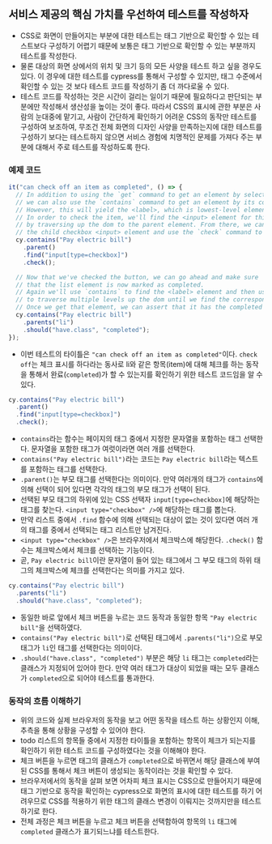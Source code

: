 ## 서비스 제공의 핵심 가치를 우선하여 테스트를 작성하자

- CSS로 화면이 만들어지는 부분에 대한 테스트는 태그 기반으로 확인할 수 있는 테스트보다 구성하기 어렵기 때문에 보통은 태그 기반으로 확인할 수 있는 부분까지 테스트를 작성한다.
- 물론 대상의 화면 상에서의 위치 및 크기 등의 모든 사양을 테스트 하고 싶을 경우도 있다. 이 경우에 대한 테스트를 cypress를 통해서 구성할 수 있지만, 태그 수준에서 확인할 수 있는 것 보다 테스트 코드를 작성하기 좀 더 까다로울 수 있다.
- 테스트 코드를 작성하는 것은 시간이 걸리는 일이기 때문에 필요하다고 판단되는 부분에만 작성해서 생산성을 높이는 것이 좋다. 따라서 CSS의 표시에 관한 부분은 사람의 눈대중에 맡기고, 사람이 간단하게 확인하기 어려운 CSS의 동작만 테스트를 구성하여 보조하여, 무조건 전체 화면의 디자인 사양을 만족하는지에 대한 테스트를 구성하기 보다는 테스트하지 않으면 서비스 경험에 치명적인 문제를 가져다 주는 부분에 대해서 주로 테스트를 작성하도록 한다.

### 예제 코드

```js
it("can check off an item as completed", () => {
  // In addition to using the `get` command to get an element by selector,
  // we can also use the `contains` command to get an element by its contents.
  // However, this will yield the <label>, which is lowest-level element that contains the text.
  // In order to check the item, we'll find the <input> element for this <label>
  // by traversing up the dom to the parent element. From there, we can `find`
  // the child checkbox <input> element and use the `check` command to check it.
  cy.contains("Pay electric bill")
    .parent()
    .find("input[type=checkbox]")
    .check();

  // Now that we've checked the button, we can go ahead and make sure
  // that the list element is now marked as completed.
  // Again we'll use `contains` to find the <label> element and then use the `parents` command
  // to traverse multiple levels up the dom until we find the corresponding <li> element.
  // Once we get that element, we can assert that it has the completed class.
  cy.contains("Pay electric bill")
    .parents("li")
    .should("have.class", "completed");
});
```

- 이번 테스트의 타이틀은 `"can check off an item as completed"`이다. `check off`는 체크 표시를 하다라는 동사로 li와 같은 항목(item)에 대해 체크를 하는 동작을 통해서 완료(`completed`)가 할 수 있는지를 확인하기 위한 테스트 코드임을 알 수 있다.

<!-- prettier-ignore -->
```js
cy.contains("Pay electric bill")
  .parent()
  .find("input[type=checkbox]")
  .check();
```

- `contains`라는 함수는 페이지의 태그 중에서 지정한 문자열을 포함하는 태그 선택한다. 문자열을 포함한 태그가 여럿이라면 여러 개를 선택한다.
- `contains("Pay electric bill")`라는 코드는 `Pay electric bill`라는 텍스트를 포함하는 태그를 선택한다.
- `.parent()`는 부모 태그를 선택한다는 의미이다. 만약 여러개의 태그가 `contains`에 의해 선택이 되어 있다면 각각의 태그의 부모 태그가 선택이 된다.
- 선택된 부모 태그의 하위에 있는 CSS 선택자 `input[type=checkbox]`에 해당하는 태그를 찾는다. `<input type="checkbox" />`에 해당하는 태그를 뽑는다.
- 만약 리스트 중에서 `.find` 함수에 의해 선택되는 대상이 없는 것이 있다면 여러 개의 태그를 중에서 선택되는 태그 리스트만 남겨진다.
- `<input type="checkbox" />`은 브라우저에서 체크박스에 해당한다. `.check()` 함수는 체크박스에서 체크를 선택하는 기능이다.
- 곧, `Pay electric bill`이란 문자열이 들어 있는 태그에서 그 부모 태그의 하위 태그의 체크박스에 체크를 선택한다는 의미를 가지고 있다.

```js
cy.contains("Pay electric bill")
  .parents("li")
  .should("have.class", "completed");
```

- 동일한 바로 앞에서 체크 버튼을 누르는 코드 동작과 동일한 항목 `"Pay electric bill"`을 선택하였다.
- `contains("Pay electric bill")`로 선택된 태그에서 `.parents("li")`으로 부모 태그가 `li`인 태그를 선택한다는 의미이다.
- `.should("have.class", "completed")` 부분은 해당 `li` 태그는 `completed`라는 클래스가 지정되어 있어야 한다. 만약 여러 태그가 대상이 되었을 때는 모두 클래스가 `completed`으로 되어야 테스트를 통과한다.

### 동작의 흐름 이해하기

- 위의 코드와 실제 브라우저의 동작을 보고 어떤 동작을 테스트 하는 상황인지 이해, 추측을 통해 상황을 구성할 수 있어야 한다.
- todo 리스트의 항목들 중에서 지정한 타이틀을 포함하는 항목이 체크가 되는지를 확인하기 위한 테스트 코드를 구성하였다는 것을 이해해야 한다.
- 체크 버튼을 누르면 태그의 클래스가 `completed`으로 바뀌면서 해당 클래스에 부여된 CSS를 통해서 체크 버튼이 생성되는 동작이라는 것을 확인할 수 있다.
- 브라우저에서의 동작을 살펴 보면 어차피 체크 표시는 CSS으로 만들어지기 때문에 태그 기반으로 동작을 확인하는 cypress으로 화면의 표시에 대한 테스트를 하기 어려우므로 CSS를 적용하기 위한 태그의 클래스 변경이 이뤄지는 것까지만을 테스트하기로 한다.
- 전체 과정은 체크 버튼을 누르고 체크 버튼을 선택함하여 항목의 `li` 태그에 `completed` 클래스가 표기되느냐를 테스트한다.
